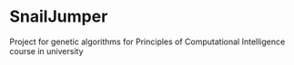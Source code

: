 # SnailJumper
Project for genetic algorithms for Principles of Computational Intelligence course in university
